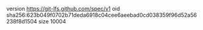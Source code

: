 version https://git-lfs.github.com/spec/v1
oid sha256:623b049f0702b71deda6918c04cee6aeebad0cd038359f96d52a56238f8d1504
size 10004
